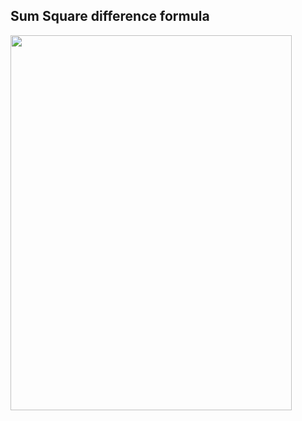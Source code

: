 ## Sum Square difference formula


<img src="assets/proofs/sum_square_difference_formula_proof.jpg" width="450" height="600"/>
